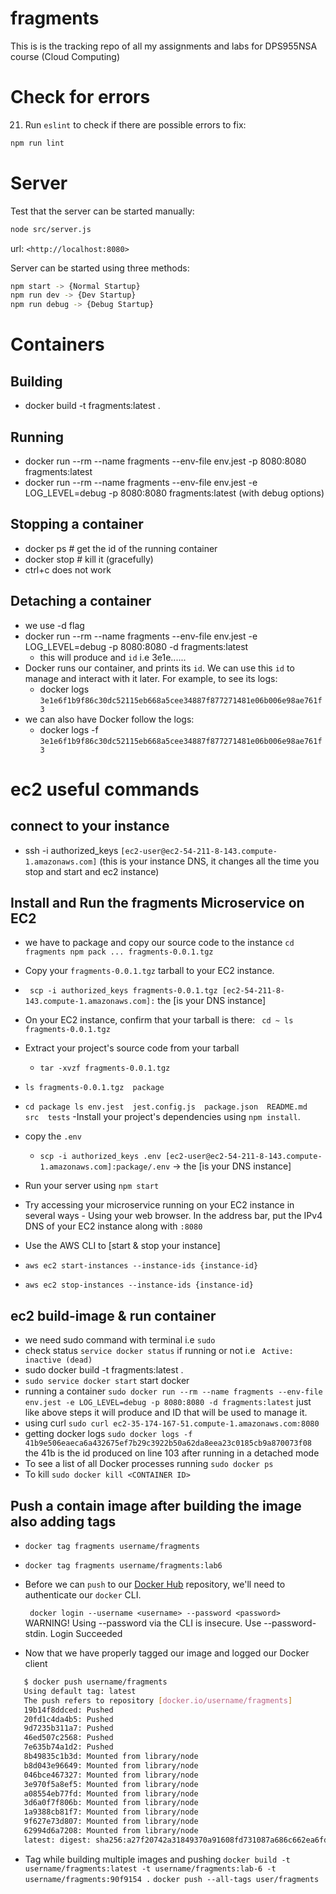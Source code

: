 # fragments

This is is the tracking repo of all my assignments and labs for DPS955NSA course (Cloud Computing)

# Check for errors

21. Run `eslint` to check if there are possible errors to fix:

```sh
npm run lint
```

# Server

Test that the server can be started manually:

```sh
node src/server.js
```

url: `<http://localhost:8080>`

Server can be started using three methods:

```sh
npm start -> {Normal Startup}
npm run dev -> {Dev Startup}
npm run debug -> {Debug Startup}
```

# Containers

## Building

- docker build -t fragments:latest .

## Running

- docker run --rm --name fragments --env-file env.jest -p 8080:8080 fragments:latest
- docker run --rm --name fragments --env-file env.jest -e LOG_LEVEL=debug -p 8080:8080 fragments:latest (with debug options)

## Stopping a container

- docker ps # get the id of the running container
- docker stop <container> # kill it (gracefully)
- ctrl+c does not work

## Detaching a container

- we use -d flag
- docker run --rm --name fragments --env-file env.jest -e LOG_LEVEL=debug -p 8080:8080 -d fragments:latest
  - this will produce and `id` i.e 3e1e......
- Docker runs our container, and prints its `id`. We can use this `id` to manage and interact with it later. For example, to see its logs:
  - docker logs `3e1e6f1b9f86c30dc52115eb668a5cee34887f877271481e06b006e98ae761f3`
- we can also have Docker follow the logs:
  - docker logs -f `3e1e6f1b9f86c30dc52115eb668a5cee34887f877271481e06b006e98ae761f3`

# ec2 useful commands

## connect to your instance

- ssh -i authorized_keys `[ec2-user@ec2-54-211-8-143.compute-1.amazonaws.com]` (this is your instance DNS, it changes all the time you stop and start and ec2 instance)

## Install and Run the fragments Microservice on EC2

- we have to package and copy our source code to the instance
  `cd fragments
npm pack
...
fragments-0.0.1.tgz
`
- Copy your `fragments-0.0.1.tgz` tarball to your EC2 instance.
- ` scp -i authorized_keys fragments-0.0.1.tgz [ec2-54-211-8-143.compute-1.amazonaws.com]:` the [is your DNS instance]
- On your EC2 instance, confirm that your tarball is there:
  `
cd ~
ls`
  `fragments-0.0.1.tgz`
- Extract your project's source code from your tarball
  - `tar -xvzf fragments-0.0.1.tgz`
- `ls
fragments-0.0.1.tgz  package`
- `cd package
ls
env.jest  jest.config.js  package.json  README.md  src  tests`
  -Install your project's dependencies using `npm install`.

- copy the `.env`

  - `scp -i authorized_keys .env [ec2-user@ec2-54-211-8-143.compute-1.amazonaws.com]:package/.env` -> the [is your DNS instance]

- Run your server using `npm start`
- Try accessing your microservice running on your EC2 instance in several ways - Using your web browser. In the address bar, put the IPv4 DNS of your EC2 instance along with `:8080`

- Use the AWS CLI to [start & stop your instance]
- `aws ec2 start-instances --instance-ids {instance-id}`
- `aws ec2 stop-instances --instance-ids {instance-id}`

## ec2 build-image & run container

- we need sudo command with terminal i.e `sudo`
- check status `service docker status` if running or not i.e ` Active: inactive (dead)`
- sudo docker build -t fragments:latest .
- `sudo service docker start` start docker
- running a container `sudo docker run --rm --name fragments --env-file env.jest -e LOG_LEVEL=debug -p 8080:8080 -d fragments:latest` just like above steps it will produce and ID that will be used to manage it.
- using curl `sudo curl ec2-35-174-167-51.compute-1.amazonaws.com:8080`
- getting docker logs `sudo docker logs -f 41b9e506eaeca6a432675ef7b29c3922b50a62da8eea23c0185cb9a870073f08` the 41b is the id produced on line 103 after running in a detached mode
- To see a list of all Docker processes running `sudo docker ps`
- To kill `sudo docker kill <CONTAINER ID>`

## Push a contain image after building the image also adding tags

- `docker tag fragments username/fragments`
- `docker tag fragments username/fragments:lab6`
- Before we can `push` to our [Docker Hub](https://hub.docker.com/) repository, we'll need to authenticate our `docker` CLI.

  ` docker login --username <username> --password <password>`
  WARNING! Using --password via the CLI is insecure. Use --password-stdin.
  Login Succeeded

- Now that we have properly tagged our image and logged our Docker client

```sh
   $ docker push username/fragments
   Using default tag: latest
   The push refers to repository [docker.io/username/fragments]
   19b14f8ddced: Pushed
   20fd1c4da4b5: Pushed
   9d7235b311a7: Pushed
   46ed507c2568: Pushed
   7e635b74a1d2: Pushed
   8b49835c1b3d: Mounted from library/node
   b8d043e96649: Mounted from library/node
   046bce467327: Mounted from library/node
   3e970f5a8ef5: Mounted from library/node
   a08554eb77fd: Mounted from library/node
   3d6a0f7f806b: Mounted from library/node
   1a9388cb81f7: Mounted from library/node
   9f627e73d807: Mounted from library/node
   62994d6a7208: Mounted from library/node
   latest: digest: sha256:a27f20742a31849370a91608fd731087a686c662ea6fd16fc50b112a3c41e61c size: 3258
```

- Tag while building multiple images and pushing
  `docker build -t username/fragments:latest -t username/fragments:lab-6 -t username/fragments:90f9154 .`
  `docker push --all-tags user/fragments`
